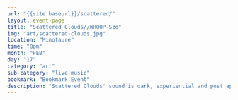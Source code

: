 ```yaml
---
url: "{{site.baseurl}}/scattered/"
layout: event-page
title: "Scattered Clouds//WHOOP-Szo"
img: "art/scattered-clouds.jpg"
location: "Minotaure"
time: "8pm"
month: "FEB"
day: "17"
category: "art"
sub-category: "live-music"
bookmark: "Bookmark Event"
description: "Scattered Clouds' sound is dark, experiential and post apocalyptic. It layers artificial enstasy with bouts of unsteady euphoria and romanticism. Brooding rhythms and precise noise from this experimental 3-piece underline film noir imagery and auto-fictional narratives."
---
```


